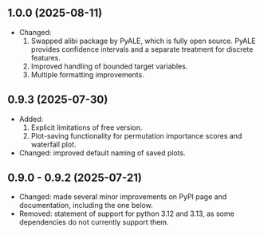 ## 1.0.0 (2025-08-11)
- Changed:
  1. Swapped alibi package by PyALE, which is fully open source. PyALE provides confidence intervals and a separate treatment for discrete features.
  2. Improved handling of bounded target variables.
  3. Multiple formatting improvements.

## 0.9.3 (2025-07-30)
- Added:
  1. Explicit limitations of free version.
  2. Plot-saving functionality for permutation importance scores and waterfall plot.
- Changed: improved default naming of saved plots.

## 0.9.0 - 0.9.2 (2025-07-21)
- Changed: made several minor improvements on PyPI page and documentation, including the one below.
- Removed: statement of support for python 3.12 and 3.13, as some dependencies do not currently support them.
